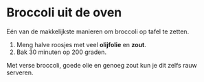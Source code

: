 # Broccoli uit de oven
Eén van de makkelijkste manieren om broccoli op tafel te zetten.

1. Meng halve roosjes met veel **olijfolie** en **zout**.
2. Bak 30 minuten op 200 graden.

Met verse broccoli, goede olie en genoeg zout kun je dit zelfs rauw serveren.
